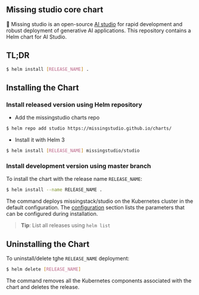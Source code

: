 ## Missing studio core chart
🌈 Missing studio is an open-source [AI studio](https://www.missing.studio) for rapid development and robust deployment of generative AI applications. This repository contains a Helm chart for AI Studio.

## TL;DR
```sh
$ helm install [RELEASE_NAME] .
```
## Installing the Chart

### Install released version using Helm repository

- Add the missingstudio charts repo

```bash
$ helm repo add studio https://missingstudio.github.io/charts/
```

- Install it with Helm 3

```bash
$ helm install [RELEASE_NAME] missingstudio/studio
```

### Install development version using master branch

To install the chart with the release name `RELEASE_NAME`:

```bash
$ helm install --name RELEASE_NAME .

```

The command deploys missingstack/studio on the Kubernetes cluster in the default configuration. The [configuration](#configuration) section lists the parameters that can be configured during installation.

> **Tip**: List all releases using `helm list`

## Uninstalling the Chart

To uninstall/delete tghe `RELEASE_NAME` deployment:

```bash
$ helm delete [RELEASE_NAME]
```

The command removes all the Kubernetes components associated with the chart and deletes the release.
